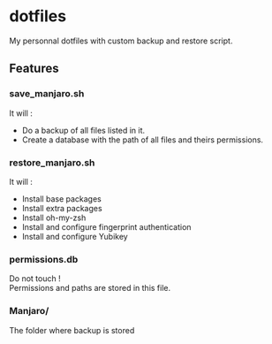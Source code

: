 # dotfiles
My personnal dotfiles with custom backup and restore script.

## Features
### save_manjaro.sh
It will :
- Do a backup of all files listed in it.
- Create a database with the path of all files and theirs permissions.

### restore_manjaro.sh
It will :
- Install base packages
- Install extra packages
- Install oh-my-zsh
- Install and configure fingerprint authentication
- Install and configure Yubikey

### permissions.db
Do not touch !\
Permissions and paths are stored in this file.

### Manjaro/
The folder where backup is stored
